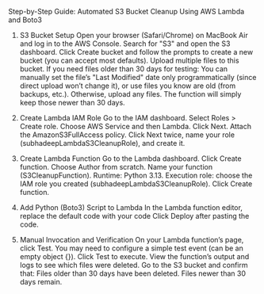 Step-by-Step Guide: Automated S3 Bucket Cleanup Using AWS Lambda and Boto3

1. S3 Bucket Setup
    Open your browser (Safari/Chrome) on MacBook Air and log in to the AWS Console.
    Search for "S3" and open the S3 dashboard.
    Click Create bucket and follow the prompts to create a new bucket (you can accept most defaults).
    Upload multiple files to this bucket.
    If you need files older than 30 days for testing:
    You can manually set the file’s "Last Modified" date only programmatically (since direct upload won’t change it), or use files you know are old (from backups, etc.).
    Otherwise, upload any files. The function will simply keep those newer than 30 days.

2. Create Lambda IAM Role
    Go to the IAM dashboard.
    Select Roles > Create role.
    Choose AWS Service and then Lambda.
    Click Next.
    Attach the AmazonS3FullAccess policy.
    Click Next twice, name your role (subhadeepLambdaS3CleanupRole), and create it.

3. Create Lambda Function
    Go to the Lambda dashboard.
    Click Create function.
    Choose Author from scratch.
    Name your function (S3CleanupFunction).
    Runtime: Python 3.13.
    Execution role: choose the IAM role you created (subhadeepLambdaS3CleanupRole).
    Click Create function.

4. Add Python (Boto3) Script to Lambda
    In the Lambda function editor, replace the default code with your code
    Click Deploy after pasting the code.

5. Manual Invocation and Verification
    On your Lambda function’s page, click Test.
    You may need to configure a simple test event (can be an empty object {}).
    Click Test to execute.
    View the function’s output and logs to see which files were deleted.
    Go to the S3 bucket and confirm that:
        Files older than 30 days have been deleted.
        Files newer than 30 days remain.
